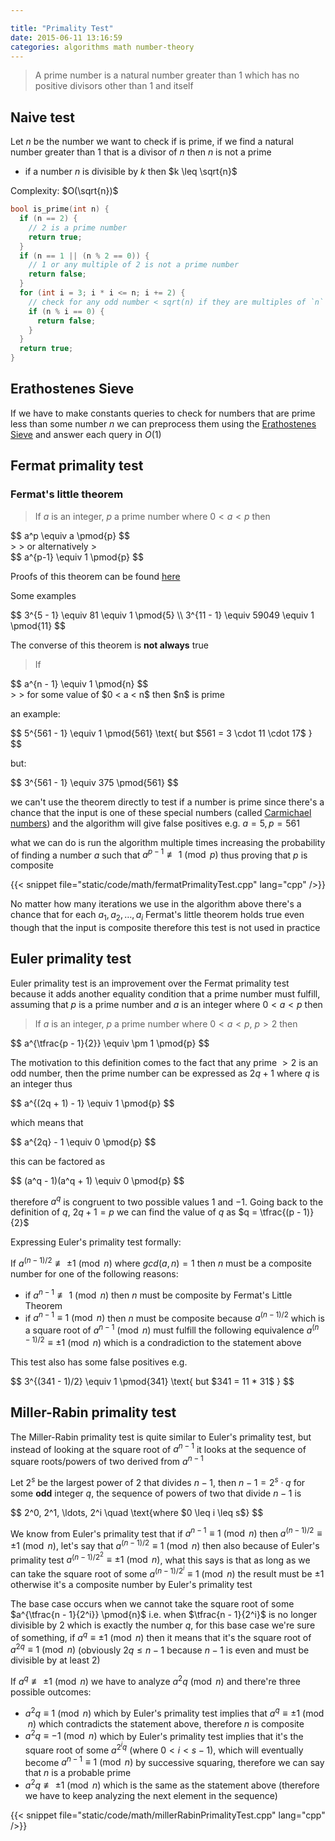 ```yaml
---

title: "Primality Test"
date: 2015-06-11 13:16:59
categories: algorithms math number-theory
---
```


> A prime number is a natural number greater than $1$ which has no positive divisors other than $1$ and itself

## Naive test

Let $n$ be the number we want to check if is prime, if we find a natural number greater than $1$ that is a divisor of $n$ then $n$ is not a prime

- if a number $n$ is divisible by $k$ then $k \leq \sqrt{n}$

Complexity: $O(\sqrt{n})$

```cpp
bool is_prime(int n) {
  if (n == 2) {
    // 2 is a prime number
    return true;
  }
  if (n == 1 || (n % 2 == 0)) {
    // 1 or any multiple of 2 is not a prime number
    return false;
  }
  for (int i = 3; i * i <= n; i += 2) {
    // check for any odd number < sqrt(n) if they are multiples of `n`
    if (n % i == 0) {
      return false;
    }
  }
  return true;
}
```

## Erathostenes Sieve

If we have to make constants queries to check for numbers that are prime less than some number $n$ we can preprocess them using the [Erathostenes Sieve](./eathostenes-sieve.html) and answer each query in $O(1)$

## Fermat primality test

### Fermat's little theorem

> If $a$ is an integer, $p$ a prime number where $0 < a < p$ then
>
<div>$$
a^p \equiv a \pmod{p}
$$</div>
>
> or alternatively
>
<div>$$
a^{p-1} \equiv 1 \pmod{p}
$$</div>

Proofs of this theorem can be found [here](http://artofproblemsolving.com/wiki/index.php/Fermat's_Little_Theorem)

Some examples

<div>$$
3^{5 - 1} \equiv 81 \equiv 1 \pmod{5} \\
3^{11 - 1} \equiv 59049 \equiv 1 \pmod{11}
$$</div>

The converse of this theorem is **not always** true

> If
>
<div>$$
a^{n - 1} \equiv 1 \pmod{n}
$$</div>
>
> for some value of $0 &lt; a &lt; n$ then $n$ is prime

an example:

<div>$$
5^{561 - 1} \equiv 1 \pmod{561} \text{ but $561 = 3 \cdot 11 \cdot 17$ }
$$</div>

but:

<div>$$
3^{561 - 1} \equiv 375 \pmod{561}
$$</div>

we can't use the theorem directly to test if a number is prime since there's a chance that the input is one of these special numbers (called [Carmichael numbers](https://www.wikiwand.com/en/Carmichael_number)) and the algorithm will give false positives e.g. $a = 5, p = 561$

what we can do is run the algorithm multiple times increasing the probability of finding a number $a$ such that $a^{p - 1} \not\equiv 1 \pmod{p}$ thus proving that $p$ is composite

{{< snippet file="static/code/math/fermatPrimalityTest.cpp" lang="cpp" />}}

No matter how many iterations we use in the algorithm above there's a chance that for each $a_1, a_2, \ldots, a_i$ Fermat's little theorem holds true even though that the input is composite therefore this test is not used in practice

## Euler primality test

Euler primality test is an improvement over the Fermat primality test because it adds another equality condition that a prime number must fulfill, assuming that $p$ is a prime number and $a$ is an integer where $0 < a < p$ then

> If $a$ is an integer, $p$ a prime number where $0 < a < p$, $p > 2$ then
>
<div>$$
a^{\tfrac{p - 1}{2}} \equiv \pm 1 \pmod{p}
$$</div>

The motivation to this definition comes to the fact that any prime $> 2$ is an odd number, then the prime number can be expressed as $2q + 1$ where $q$ is an integer thus

<div>$$
a^{(2q + 1) - 1} \equiv 1 \pmod{p}
$$</div>

which means that

<div>$$
a^{2q} - 1 \equiv 0 \pmod{p}
$$</div>

this can be factored as

<div>$$
(a^q - 1)(a^q + 1) \equiv 0 \pmod{p}
$$</div>

therefore $a^q$ is congruent to two possible values $1$ and $-1$. Going back to the definition of $q$, $2q + 1 = p$ we can find the value of $q$ as $q = \tfrac{(p - 1)}{2}$

Expressing Euler's primality test formally:

If $a^{(n - 1) / 2} \not\equiv \pm 1 \pmod n$ where $gcd(a, n) = 1$ then $n$ must be a composite number for one of the following reasons:

- if $a^{n - 1} \not\equiv 1 \pmod{n}$ then $n$ must be composite by Fermat's Little Theorem
- if $a^{n - 1} \equiv 1 \pmod{n}$ then $n$ must be composite because $a^{(n - 1) / 2}$ which is a square root of $a^{n - 1} \pmod{n}$ must fulfill the following equivalence $a^{(n - 1) / 2} \equiv \pm 1 \pmod n$ which is a condradiction to the statement above

This test also has some false positives e.g.

<div>$$
3^{(341 - 1)/2} \equiv 1 \pmod{341} \text{ but $341 = 11 * 31$ }
$$</div>

## Miller-Rabin primality test

The Miller-Rabin primality test is quite similar to Euler's primality test, but instead of looking at the square root of $a^{n - 1}$ it looks at the sequence of square roots/powers of two derived from $a^{n - 1}$

Let $2^s$ be the largest power of $2$ that divides $n - 1$, then $n - 1 = 2^s \cdot q$ for some **odd** integer $q$, the sequence of powers of two that divide $n - 1$ is

<div>$$
2^0, 2^1, \ldots, 2^i \quad \text{where $0 \leq i \leq s$}
$$</div>

We know from Euler's primality test that if $a^{n - 1} \equiv 1 \pmod{n}$ then $a^{(n - 1) / 2} \equiv \pm 1 \pmod{n}$, let's say that $a^{(n - 1) / 2} \equiv 1 \pmod{n}$ then also because of Euler's primality test $a^{(n - 1) / 2^2} \equiv \pm 1 \pmod{n}$, what this says is that as long as we can take the square root of some $a^{(n - 1) / 2^i} \equiv 1 \pmod{n}$ the result must be $\pm 1$ otherwise it's a composite number by Euler's primality test

The base case occurs when we cannot take the square root of some $a^{\tfrac{n - 1}{2^i}} \pmod{n}$ i.e. when $\tfrac{n - 1}{2^i}$ is no longer divisible by $2$ which is exactly the number $q$, for this base case we're sure of something, if $a^q \equiv \pm 1 \pmod{n}$ then it means that it's the square root of $a^{2q} \equiv 1 \pmod{n}$ (obviously $2q \leq n - 1$ because $n - 1$ is even and must be divisible by at least $2$)

If $a^q \not\equiv \pm 1 \pmod{n}$ we have to analyze $a^2q \pmod{n}$ and there're three possible outcomes:

- $a^2q \equiv 1 \pmod{n}$ which by Euler's primality test implies that $a^q \equiv \pm 1 \pmod{n}$ which contradicts the statement above, therefore $n$ is composite
- $a^2q \equiv -1 \pmod{n}$ which by Euler's primality test implies that it's the square root of some $a^{2^iq}$ (where $0 < i < s-1$), which will eventually become $a^{n - 1} \equiv 1 \pmod{n}$ by successive squaring, therefore we can say that $n$ is a probable prime
- $a^2q \not\equiv \pm 1 \pmod{n}$ which is the same as the statement above (therefore we have to keep analyzing the next element in the sequence)

{{< snippet file="static/code/math/millerRabinPrimalityTest.cpp" lang="cpp" />}}
